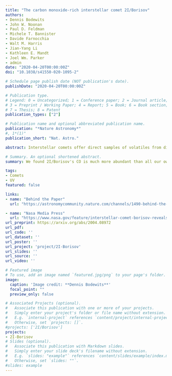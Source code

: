 ```yaml
---
title: "The carbon monoxide-rich interstellar comet 2I/Borisov"
authors:
- Dennis Bodewits
- John W. Noonan
- Paul D. Feldman
- Michele T. Bannister
- Davide Farnocchia
- Walt M. Harris
- Jian-Yang Li
- Kathleen E. Mandt
- Joel Wm. Parker
- admin
date: "2020-04-20T00:00:00Z"
doi: "10.1038/s41550-020-1095-2"

# Schedule page publish date (NOT publication's date).
publishDate: "2020-04-20T00:00:00Z"

# Publication type.
# Legend: 0 = Uncategorized; 1 = Conference paper; 2 = Journal article;
# 3 = Preprint / Working Paper; 4 = Report; 5 = Book; 6 = Book section;
# 7 = Thesis; 8 = Patent
publication_types: ["2"]

# Publication name and optional abbreviated publication name.
publication: "*Nature Astronomy*"
#, 1*(1)"
publication_short: "Nat. Astro."

abstract: Interstellar comets offer direct samples of volatiles from distant protoplanetary disks. 2I/Borisov is the first notably active interstellar comet discovered in our solar system1. Comets are condensed samples of the gas, ice, and dust that were in a star’s protoplanetary disk during the formation of its planets and inform our understanding on how chemical compositions and abundances vary with distance from the central star. Their orbital migration moves volatiles2, organic material, and prebiotic chemicals in their host system3. In our solar system, hundreds of comets have been observed remotely, and a few have been studied up close by space missions4. However, knowledge of extrasolar comets has been limited to what could be gleaned from distant, unresolved observations of cometary regions around other stars, with only one detection of carbon monoxide5. Here we report that the coma of 2I/Borisov contains significantly more CO than H2O gas, with abundances of at least 173%, more than three times higher than previously measured for any comet in the inner (<2.5 au) solar system4. Our ultraviolet observations of 2I/Borisov provide the first glimpse into the ice content and chemical composition of the protoplanetary disk of another star that is substantially different from our own. 

# Summary. An optional shortened abstract.
summary: We found 2I/Borisov's CO is much more abundant than all our own comets in inner solar system, that indicates its origin.

tags:
- Comets
- UV
featured: false

links:
- name: "Behind the Paper"
  url: "https://astronomycommunity.nature.com/channels/1490-behind-the-paper/posts/66210-the-dark-and-cold-origins-of-interstellar-visitor-2i-borisov"

- name: "Nasa Media Press"
  url: "https://www.nasa.gov/feature/interstellar-comet-borisov-reveals-its-chemistry-and-possible-origins"
url_preprint: https://arxiv.org/abs/2004.08972
url_pdf: 
url_code: ''
url_dataset: ''
url_poster: ''
url_project: 'project/2I-Borisov'
url_slides: ''
url_source: ''
url_video: ''

# Featured image
# To use, add an image named `featured.jpg/png` to your page's folder. 
image:
  caption: 'Image credit: **Dennis Bodewits**'
  focal_point: ""
  preview_only: false

# Associated Projects (optional).
#   Associate this publication with one or more of your projects.
#   Simply enter your project's folder or file name without extension.
#   E.g. `internal-project` references `content/project/internal-project/index.md`.
#   Otherwise, set `projects: []`.
#projects: ['2I/Borisov']
projects:
- 2I-Borisov
# Slides (optional).
#   Associate this publication with Markdown slides.
#   Simply enter your slide deck's filename without extension.
#   E.g. `slides: "example"` references `content/slides/example/index.md`.
#   Otherwise, set `slides: ""`.
#slides: example
---
```

